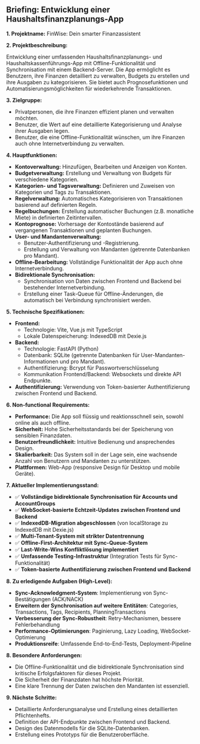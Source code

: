 ## Briefing: Entwicklung einer Haushaltsfinanzplanungs-App

**1. Projektname:** FinWise: Dein smarter Finanzassistent

**2. Projektbeschreibung:**

Entwicklung einer umfassenden Haushaltsfinanzplanungs- und Haushaltskassenführungs-App mit Offline-Funktionalität und Synchronisation mit einem Backend-Server. Die App ermöglicht es Benutzern, ihre Finanzen detailliert zu verwalten, Budgets zu erstellen und ihre Ausgaben zu kategorisieren. Sie bietet auch Prognosefunktionen und Automatisierungsmöglichkeiten für wiederkehrende Transaktionen.

**3. Zielgruppe:**

*   Privatpersonen, die ihre Finanzen effizient planen und verwalten möchten.
*   Benutzer, die Wert auf eine detaillierte Kategorisierung und Analyse ihrer Ausgaben legen.
*   Benutzer, die eine Offline-Funktionalität wünschen, um ihre Finanzen auch ohne Internetverbindung zu verwalten.

**4. Hauptfunktionen:**

*   **Kontoverwaltung:** Hinzufügen, Bearbeiten und Anzeigen von Konten.
*   **Budgetverwaltung:** Erstellung und Verwaltung von Budgets für verschiedene Kategorien.
*   **Kategorien- und Tagsverwaltung:** Definieren und Zuweisen von Kategorien und Tags zu Transaktionen.
*   **Regelverwaltung:** Automatisches Kategorisieren von Transaktionen basierend auf definierten Regeln.
*   **Regelbuchungen:** Erstellung automatischer Buchungen (z.B. monatliche Miete) in definierten Zeitintervallen.
*   **Kontoprognose:** Vorhersage der Kontostände basierend auf vergangenen Transaktionen und geplanten Buchungen.
*   **User- und Mandantenverwaltung:**
    *   Benutzer-Authentifizierung und -Registrierung.
    *   Erstellung und Verwaltung von Mandanten (getrennte Datenbanken pro Mandant).
*   **Offline-Bearbeitung:** Vollständige Funktionalität der App auch ohne Internetverbindung.
*   **Bidirektionale Synchronisation:**
    *   Synchronisation von Daten zwischen Frontend und Backend bei bestehender Internetverbindung.
    *   Erstellung einer Task-Queue für Offline-Änderungen, die automatisch bei Verbindung synchronisiert werden.

**5. Technische Spezifikationen:**

*   **Frontend:**
    *   Technologie: Vite, Vue.js mit TypeScript
    *   Lokale Datenspeicherung: IndexedDB mit Dexie.js
*   **Backend:**
    *   Technologie: FastAPI (Python)
    *   Datenbank: SQLite (getrennte Datenbanken für User-Mandanten-Informationen und pro Mandant).
    *   Authentifizierung: Bcrypt für Passwortverschlüsselung
    *   Kommunikation Frontend/Backend: Websockets und direkte API Endpunkte.
*   **Authentifizierung:** Verwendung von Token-basierter Authentifizierung zwischen Frontend und Backend.

**6. Non-functional Requirements:**

*   **Performance:** Die App soll flüssig und reaktionsschnell sein, sowohl online als auch offline.
*   **Sicherheit:** Hohe Sicherheitsstandards bei der Speicherung von sensiblen Finanzdaten.
*   **Benutzerfreundlichkeit:** Intuitive Bedienung und ansprechendes Design.
*   **Skalierbarkeit:** Das System soll in der Lage sein, eine wachsende Anzahl von Benutzern und Mandanten zu unterstützen.
*   **Plattformen:** Web-App (responsive Design für Desktop und mobile Geräte).

**7. Aktueller Implementierungsstand:**

*   ✅ **Vollständige bidirektionale Synchronisation für Accounts und AccountGroups**
*   ✅ **WebSocket-basierte Echtzeit-Updates zwischen Frontend und Backend**
*   ✅ **IndexedDB-Migration abgeschlossen** (von localStorage zu IndexedDB mit Dexie.js)
*   ✅ **Multi-Tenant-System mit strikter Datentrennung**
*   ✅ **Offline-First-Architektur mit Sync-Queue-System**
*   ✅ **Last-Write-Wins Konfliktlösung implementiert**
*   ✅ **Umfassende Testing-Infrastruktur** (Integration Tests für Sync-Funktionalität)
*   ✅ **Token-basierte Authentifizierung zwischen Frontend und Backend**

**8. Zu erledigende Aufgaben (High-Level):**

*   **Sync-Acknowledgment-System**: Implementierung von Sync-Bestätigungen (ACK/NACK)
*   **Erweitern der Synchronisation auf weitere Entitäten**: Categories, Transactions, Tags, Recipients, PlanningTransactions
*   **Verbesserung der Sync-Robustheit**: Retry-Mechanismen, bessere Fehlerbehandlung
*   **Performance-Optimierungen**: Paginierung, Lazy Loading, WebSocket-Optimierung
*   **Produktionsreife**: Umfassende End-to-End-Tests, Deployment-Pipeline

**8.  Besondere Anforderungen:**

*   Die Offline-Funktionalität und die bidirektionale Synchronisation sind kritische Erfolgsfaktoren für dieses Projekt.
*   Die Sicherheit der Finanzdaten hat höchste Priorität.
*   Eine klare Trennung der Daten zwischen den Mandanten ist essenziell.

**9. Nächste Schritte:**

*   Detaillierte Anforderungsanalyse und Erstellung eines detaillierten Pflichtenhefts.
*   Definition der API-Endpunkte zwischen Frontend und Backend.
*   Design des Datenmodells für die SQLite-Datenbanken.
*   Erstellung eines Prototyps für die Benutzeroberfläche.
